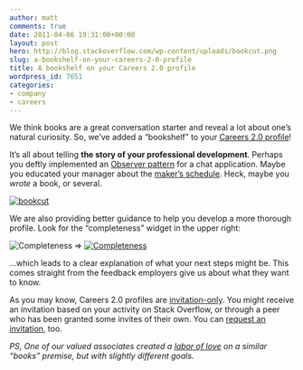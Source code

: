 ```yaml
---
author: matt
comments: true
date: 2011-04-06 19:31:00+00:00
layout: post
hero: http://blog.stackoverflow.com/wp-content/uploads/bookcut.png
slug: a-bookshelf-on-your-careers-2-0-profile
title: A bookshelf on your Careers 2.0 profile
wordpress_id: 7651
categories:
- company
- careers
---
```


We think books are a great conversation starter and reveal a lot about one’s natural curiosity. So, we’ve added a “bookshelf” to your [Careers 2.0 profile](http://careers.stackoverflow.com/cv/books)!

 

It’s all about telling **the story of your professional development**. Perhaps you deftly implemented an [Observer pattern](http://www.amazon.com/Design-Patterns-Elements-Reusable-Object-Oriented/dp/0201633612%3FSubscriptionId%3DAKIAIIBINOD46VC3JCLQ%26tag%3Dws%26linkCode%3Dxm2%26camp%3D2025%26creative%3D165953%26creativeASIN%3D0201633612) for a chat application. Maybe you educated your manager about the [maker’s schedule](http://www.amazon.com/Hackers-Painters-Big-Ideas-Computer/dp/1449389554%3FSubscriptionId%3DAKIAIIBINOD46VC3JCLQ%26tag%3Dws%26linkCode%3Dxm2%26camp%3D2025%26creative%3D165953%26creativeASIN%3D1449389554). Heck, maybe you _wrote_ a book, or several.

 

[![bookcut](http://blog.stackoverflow.com/wp-content/uploads/bookcut.png)](http://careers.stackoverflow.com/cv/books)

 

We are also providing better guidance to help you develop a more thorough profile. Look for the “completeness” widget in the upper right:

 

![Completeness](http://blog.stackoverflow.com/wp-content/uploads/completeness11.png) => [![Completeness](http://blog.stackoverflow.com/wp-content/uploads/completeness21.png)](http://careers.stackoverflow.com/cv/score)

 

…which leads to a clear explanation of what your next steps might be. This comes straight from the feedback employers give us about what they want to know.

 

As you may know, Careers 2.0 profiles are [invitation-only](http://blog.stackoverflow.com/2011/02/careers-2-0-launches/). You might receive an invitation based on your activity on Stack Overflow, or through a peer who has been granted some invites of their own. You can [request an invitation](http://careers.stackoverflow.com/cv/get-one), too.

 

_PS, One of our valued associates created a _[_labor of love_](http://alikewise.com)_ on a similar “books” premise, but with slightly different goals._
